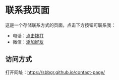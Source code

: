 # 联系我页面

这是一个存储联系方式的页面，点击下方按钮可联系我：
- 电话：[点击拨打](tel:19952308495)
- 微信：[添加好友](weixin://dl/add?rxiry1106)

## 访问方式
打开网址：https://sbbgr.github.io/contact-page/
